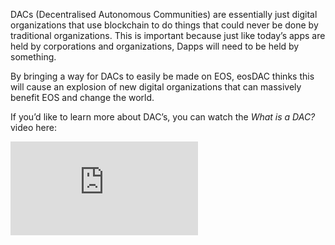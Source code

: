 DACs (Decentralised Autonomous Communities) are essentially just digital organizations that use blockchain to do things that could never be done by traditional organizations. This is important because just like today’s apps are held by corporations and organizations, Dapps will need to be held by something.

By bringing a way for DACs to easily be made on EOS, eosDAC thinks this will cause an explosion of new digital organizations that can massively benefit EOS and change the world.

If you’d like to learn more about DAC’s, you can watch the *What is a DAC?* video here:
<div class="text-center" style="max-width:560px; margin: 0 auto;"><div class="embed-responsive embed-responsive-16by9"><iframe src="https://www.youtube-nocookie.com/embed/ahoFGzxE_NY" frameborder="0" allow="accelerometer; autoplay; encrypted-media; gyroscope; picture-in-picture" allowfullscreen></iframe></div></div>